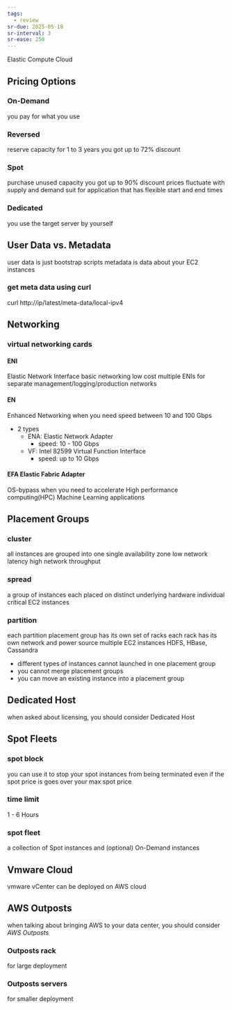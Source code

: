 ```yaml
---
tags:
  - review
sr-due: 2025-05-18
sr-interval: 3
sr-ease: 250
---
```

Elastic Compute Cloud 
## Pricing Options 
### On-Demand 
you pay for what you use 
### Reversed 
reserve capacity for 1 to 3 years you got up to 72% discount 
### Spot 
purchase unused capacity you got up to 90% discount prices fluctuate with supply and demand suit for application that has flexible start and end times 
### Dedicated 
you use the target server by yourself
## User Data vs. Metadata 
user data is just bootstrap scripts 
metadata is data about your EC2 instances
### get meta data using curl 
curl http://ip/latest/meta-data/local-ipv4 
## Networking
### virtual networking cards 
#### ENI 
Elastic Network Interface 
basic networking low cost 
multiple ENIs for separate management/logging/production networks  
#### EN 
Enhanced Networking 
when you need speed between 10 and 100 Gbps 
* 2 types 
	* ENA: Elastic Network Adapter 
		* speed: 10 - 100 Gbps 
	* VF: Intel 82599 Virtual Function Interface 
		* speed: up to 10 Gbps 
#### EFA Elastic Fabric Adapter 
OS-bypass 
when you need to accelerate High performance computing(HPC) Machine Learning applications 
## Placement Groups 
### cluster 
all instances are grouped into one single availability zone low network latency high network throughput
### spread 
a group of instances each placed on distinct underlying hardware individual critical EC2 instances
### partition 
each partition placement group has its own set of racks each rack has its own network and power source multiple EC2 instances HDFS, HBase, Cassandra 

- different types of instances cannot launched in one placement group 
- you cannot merge placement groups 
- you can move an existing instance into a placement group 

## Dedicated Host
when asked about licensing, you should consider Dedicated Host 
## Spot Fleets
### spot block 
you can use it to stop your spot instances from being terminated even if the spot price is goes over your max spot price 
### time limit 
1 - 6 Hours
### spot fleet 
a collection of Spot instances and (optional) On-Demand instances 
## Vmware Cloud

vmware vCenter can be deployed on AWS cloud

## AWS Outposts 

when talking about bringing AWS to your data center, you should consider _AWS Outposts_
### Outposts rack
for large deployment
### Outposts servers
for smaller deployment